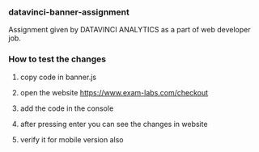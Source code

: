 ### datavinci-banner-assignment

Assignment given by DATAVINCI ANALYTICS as a part of web developer job.

### How to test the changes 

1. copy code in banner.js

2. open the website https://www.exam-labs.com/checkout 

3. add the code in the console

4. after pressing enter you can see the changes in website

5. verify it for mobile version also